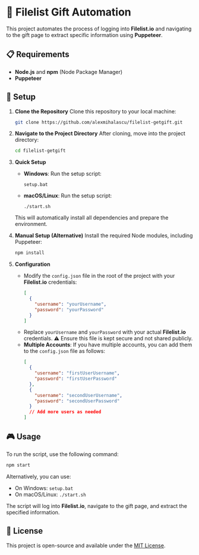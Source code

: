 # 🎁 Filelist Gift Automation

This project automates the process of logging into **Filelist.io** and navigating to the gift page to extract specific information using **Puppeteer**.

## 📋 Requirements

- **Node.js** and **npm** (Node Package Manager)
- **Puppeteer**

## 🚀 Setup

1. **Clone the Repository**
   Clone this repository to your local machine:

   ```bash
   git clone https://github.com/alexmihalascu/filelist-getgift.git
   ```

2. **Navigate to the Project Directory**
   After cloning, move into the project directory:

   ```bash
   cd filelist-getgift
   ```

3. **Quick Setup**

   - **Windows**: Run the setup script:
     ```
     setup.bat
     ```
   - **macOS/Linux**: Run the setup script:
     ```
     ./start.sh
     ```

   This will automatically install all dependencies and prepare the environment.

4. **Manual Setup (Alternative)**
   Install the required Node modules, including Puppeteer:

   ```bash
   npm install
   ```

5. **Configuration**
   - Modify the `config.json` file in the root of the project with your **Filelist.io** credentials:
     ```json
     [
       {
         "username": "yourUsername",
         "password": "yourPassword"
       }
     ]
     ```
   - Replace `yourUsername` and `yourPassword` with your actual **Filelist.io** credentials. ⚠️ Ensure this file is kept secure and not shared publicly.
   - **Multiple Accounts**: If you have multiple accounts, you can add them to the `config.json` file as follows:
     ```json
     [
       {
         "username": "firstUserUsername",
         "password": "firstUserPassword"
       },
       {
         "username": "secondUserUsername",
         "password": "secondUserPassword"
       }
       // Add more users as needed
     ]
     ```

## 🎮 Usage

To run the script, use the following command:

```bash
npm start
```

Alternatively, you can use:

- On Windows: `setup.bat`
- On macOS/Linux: `./start.sh`

The script will log into **Filelist.io**, navigate to the gift page, and extract the specified information.

## 📄 License

This project is open-source and available under the [MIT License](LICENSE).
